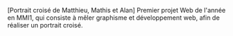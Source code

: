 [Portrait croisé de Matthieu, Mathis et Alan]
Premier projet Web de l'année en MMI1, qui consiste à mêler graphisme et développement web, afin de réaliser un portrait croisé.
